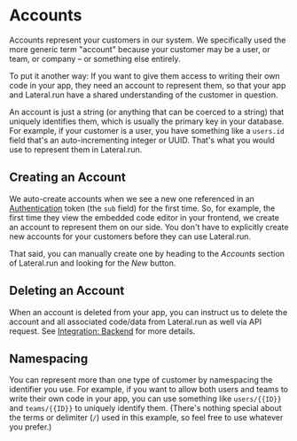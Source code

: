 # Accounts

Accounts represent your customers in our system. We specifically used the more
generic term "account" because your customer may be a user, or team, or company
– or something else entirely.

To put it another way: If you want to give them access to writing their own code
in your app, they need an account to represent them, so that your app and
Lateral.run have a shared understanding of the customer in question.

An account is just a string (or anything that can be coerced to a string) that
uniquely identifies them, which is usually the primary key in your database. For
example, if your customer is a user, you have something like a `users.id` field
that's an auto-incrementing integer or UUID. That's what you would use to
represent them in Lateral.run.

## Creating an Account

We auto-create accounts when we see a new one referenced in an
[Authentication](authentication.md) token (the `sub` field) for the first time.
So, for example, the first time they view the embedded code editor in your
frontend, we create an account to represent them on our side. You don't have to
explicitly create new accounts for your customers before they can use
Lateral.run.

That said, you can manually create one by heading to the _Accounts_ section of
Lateral.run and looking for the _New_ button.

## Deleting an Account

When an account is deleted from your app, you can instruct us to delete the
account and all associated code/data from Lateral.run as well via API request.
See [Integration: Backend](integration_backend.md) for more details.

## Namespacing

You can represent more than one type of customer by namespacing the identifier
you use. For example, if you want to allow both users and teams to write their
own code in your app, you can use something like `users/{{ID}}` and
`teams/{{ID}}` to uniquely identify them. (There's nothing special about the
terms or delimiter (`/`) used in this example, so feel free to use whatever you
prefer.)
